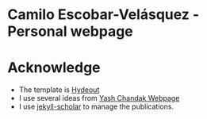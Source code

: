# Camilo Escobar-Velásquez - Personal webpage

# Acknowledge
- The template is [Hydeout](https://github.com/fongandrew/hydeout)
- I use several ideas from [Yash Chandak Webpage](https://yashchandak.github.io/)
- I use [jekyll-scholar](https://github.com/inukshuk/jekyll-scholar) to manage the publications.
